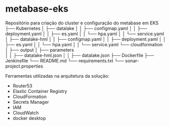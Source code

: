 # metabase-eks
Repositório para criação do cluster e configuração do metabase em EKS
├── Kubernetes
│   ├── datalake
│   │   ├── configmap.yaml
│   │   ├── deployment.yaml
│   │   ├── es.yaml
│   │   └── hpa.yaml
│   │   └── service.yaml
│   ├── datalake-hml
│   │   ├── configmap.yaml
│   │   ├── deployment.yaml
│   │   ├── es.yaml
│   │   └── hpa.yaml
│   │   └── service.yaml
└── cloudformation
│   ├── output
│   ├── parameters   
│   │   ├── datalake-hml.json
│   │   ├── datalake.json
├── Dockerfile
├── Jenkinsfile
└── README.md
└── requirements.txt
└── sonar-project.properties


Ferramentas utilizadas na arquitetura da solução:

- Router53
- Elastic Container Registry
- CloudFormation
- Secrets Manager
- IAM
- CloudWatch
- docker desktop